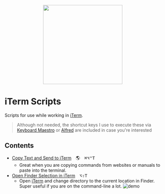 <p align="center">
<img src="https://upload.wikimedia.org/wikipedia/commons/5/57/ITerm2_v3_icon.png"
width="256" height="256">
</p>

# iTerm Scripts

Scripts for use while working in [iTerm][iterm].
> Although not needed, the shortcut keys I use to execute these via [Keyboard Maestro][kmapp] or [Alfred][alfredapp] are included in case you're interested

## Contents

- [Copy Text and Send to iTerm][9badd7b8]&emsp;:earth_americas:&emsp;<kbd>⌘</kbd><kbd>⌥</kbd><kbd>⌃</kbd><kbd>T</kbd>
  - Great when you are copying commands from websites or manuals to paste into the terminal.
- [Open Finder Selection in iTerm][f97706f5]&emsp;<kbd>⌥</kbd><kbd>⇧</kbd><kbd>T</kbd> 
  - Open [iTerm][iterm] and change directory to the current location in Finder. Super useful if you are on the command-line a lot.
    ![demo](../imgs/finder-iterm.gif)


[9badd7b8]: ./Copy-Text-and-Send-To-iTerm.applescript
[f97706f5]: ../Finder/Open-Selection-in-iTerm.applescript
[iterm]: https://www.iterm2.com/
[kmapp]: https://www.keyboardmaestro.com/
[alfredapp]: https://www.alfredapp.com/
